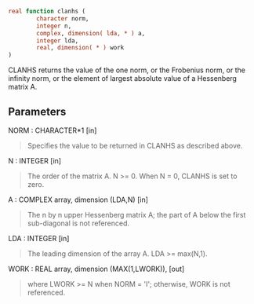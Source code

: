 ```fortran
real function clanhs (
        character norm,
        integer n,
        complex, dimension( lda, * ) a,
        integer lda,
        real, dimension( * ) work
)
```

CLANHS  returns the value of the one norm,  or the Frobenius norm, or
the  infinity norm,  or the  element of  largest absolute value  of a
Hessenberg matrix A.

## Parameters
NORM : CHARACTER\*1 [in]
> Specifies the value to be returned in CLANHS as described
> above.

N : INTEGER [in]
> The order of the matrix A.  N >= 0.  When N = 0, CLANHS is
> set to zero.

A : COMPLEX array, dimension (LDA,N) [in]
> The n by n upper Hessenberg matrix A; the part of A below the
> first sub-diagonal is not referenced.

LDA : INTEGER [in]
> The leading dimension of the array A.  LDA >= max(N,1).

WORK : REAL array, dimension (MAX(1,LWORK)), [out]
> where LWORK >= N when NORM = 'I'; otherwise, WORK is not
> referenced.
